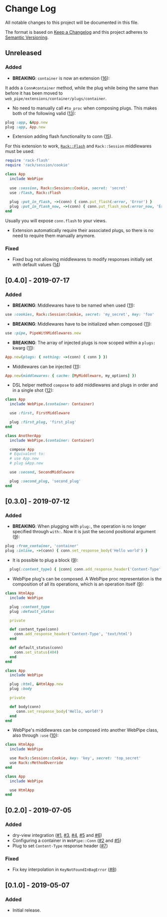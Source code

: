 # Change Log
All notable changes to this project will be documented in this file.

The format is based on [Keep a Changelog](http://keepachangelog.com/) 
and this project adheres to [Semantic Versioning](http://semver.org/).

## Unreleased
### Added
- **BREAKING**: `container` is now an extension
  ([16](https://github.com/waiting-for-dev/web_pipe/pull/16)):
 
It adds a `Conn#container` method, while the plug while being the same than before it has been moved to `web_pipe/extensions/container/plugs/container`.

- No need to manually call `#to_proc` when composing plugs. This makes both of
  the following valid
  ([13](https://github.com/waiting-for-dev/web_pipe/pull/13)):

```ruby
plug :app, &App.new
plug :app, App.new
```

- Extension adding flash functionality to conn ([15](https://github.com/waiting-for-dev/web_pipe/pull/15)).

For this extension to work,
[`Rack::Flash`](https://github.com/treeder/rack-flash) and `Rack::Session`
middlewares must be used:

```ruby
require 'rack-flash'
require 'rack/session/cookie'

class App
  include WebPipe
  
  use :session, Rack::Session::Cookie, secret: 'secret'
  use :flash, Rack::Flash
  
  plug :put_in_flash, ->(conn) { conn.put_flash(:error, 'Error') }
  plug :put_in_flash_now, ->(conn) { conn.put_flash_now(:error_now, 'Error now') }
end
```

Usually you will expose `conn.flash` to your views.

- Extension automatically require their associated plugs, so there is no need
  to require them manually anymore. 

### Fixed
- Fixed bug not allowing middlewares to modify responses initially set with
  default values ([14](https://github.com/waiting-for-dev/web_pipe/pull/14))

## [0.4.0] - 2019-07-17
### Added
- **BREAKING**: Middlewares have to be named when used
  ([11](https://github.com/waiting-for-dev/web_pipe/pull/11)):

```ruby
use :cookies, Rack::Session:Cookie, secret: 'my_secret', key: 'foo'
```

- **BREAKING**: Middlewares have to be initialized when composed
  ([11](https://github.com/waiting-for-dev/web_pipe/pull/11)):

```ruby
use :pipe, PipeWithMiddlewares.new
```

- **BREAKING**: The array of injected plugs is now scoped within a `plugs:`
  kwarg ([11](https://github.com/waiting-for-dev/web_pipe/pull/11)):

```ruby
App.new(plugs: { nothing: ->(conn) { conn } })
```

- Middlewares can be injected
  ([11](https://github.com/waiting-for-dev/web_pipe/pull/11)):

```ruby
App.new(middlewares: { cache: [MyMiddleware, my_options] })
```

- DSL helper method `compose` to add middlewares and plugs in order and in a
  single shot ([12](https://github.com/waiting-for-dev/web_pipe/pull/11)):

```ruby
class App
  include WebPipe.(container: Container)

  use :first, FirstMiddleware

  plug :first_plug, 'first_plug'
end

class AnotherApp
  include WebPipe.(container: Container)

  compose App
  # Equivalent to:
  # use App.new
  # plug &App.new

  use :second, SecondMiddleware

  plug :second_plug, 'second_plug'
end
```

## [0.3.0] - 2019-07-12
### Added
- **BREAKING**: When plugging with `plug:`, the operation is no longer
  specified through `with:`. Now it is just the second positional argument
  ([9](https://github.com/waiting-for-dev/web_pipe/pull/9)):

```ruby
plug :from_container, 'container'
plug :inline, ->(conn) { conn.set_response_body('Hello world') }
```
- It is possible to plug a block
  ([9](https://github.com/waiting-for-dev/web_pipe/pull/9)):
```ruby
  plug(:content_type) { |conn| conn.add_response_header('Content-Type', 'text/html') }
```

- WebPipe plug's can be composed. A WebPipe proc representation is the
  composition of all its operations, which is an operation itself
  ([9](https://github.com/waiting-for-dev/web_pipe/pull/9)):

```ruby
class HtmlApp
  include WebPipe

  plug :content_type
  plug :default_status

  private

  def content_type(conn)
    conn.add_response_header('Content-Type', 'text/html')
  end

  def default_status(conn)
    conn.set_status(404)
  end
end

class App
  include WebPipe

  plug :html, &HtmlApp.new
  plug :body

  private

  def body(conn)
     conn.set_response_body('Hello, world!')
  end
end
```

- WebPipe's middlewares can be composed into another WebPipe class, also
  through `:use` ([10](https://github.com/waiting-for-dev/web_pipe/pull/10)):

```ruby
class HtmlApp
  include WebPipe

  use Rack::Session::Cookie, key: 'key', secret: 'top_secret'
  use Rack::MethodOverride
end

class App
  include WebPipe

  use HtmlApp
end
```

## [0.2.0] - 2019-07-05
### Added
- dry-view integration
  ([#1](https://github.com/waiting-for-dev/web_pipe/pull/1),
  [#3](https://github.com/waiting-for-dev/web_pipe/pull/3),
  [#4](https://github.com/waiting-for-dev/web_pipe/pull/4),
  [#5](https://github.com/waiting-for-dev/web_pipe/pull/5) and
  [#6](https://github.com/waiting-for-dev/web_pipe/pull/6))
- Configuring a container in `WebPipe::Conn`
  ([#2](https://github.com/waiting-for-dev/web_pipe/pull/2) and
  [#5](https://github.com/waiting-for-dev/web_pipe/pull/5))
- Plug to set `Content-Type` response header
  ([#7](https://github.com/waiting-for-dev/web_pipe/pull/7))

### Fixed
- Fix key interpolation in `KeyNotFoundInBagError`
  ([#8](https://github.com/waiting-for-dev/web_pipe/pull/8))

## [0.1.0] - 2019-05-07
### Added
- Initial release.
